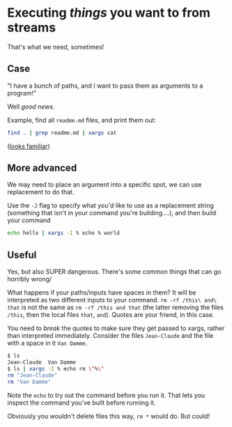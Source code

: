 Executing *things* you want to from streams
===========================================

That's what we need, sometimes!

Case
----

"I have a bunch of paths, and I want to pass them as arguments to a program!"

Well *good news*.

Example, find all `readme.md` files, and print them out:

```sh
find . | grep readme.md | xargs cat
```

([looks familiar](find.md))

More advanced
-------------

We may need to place an argument into a specific spot, we can use replacement
to do that.

Use the `-J` flag to specify what you'd like to use as a replacement string
(something that isn't in your command you're building....), and then build
your command

```sh
echo hello | xargs -I % echo % world
```

Useful
------

Yes, but also SUPER dangerous. There's some common things that can go horribly
wrong/

What happens if your paths/inputs have spaces in them? It will be interpreted
as two different inputs to your command. `rm -rf /this\ and\ that` is not the
same as `rm -rf /this and that` (the latter removing the files `/this`, then the
local files `that`, `and`). Quotes are your friend, in this case.

You need to *break* the quotes to make sure they get passed to xargs, rather
than interpreted immediately. Consider the files `Jean-Claude` and the file with a
space in it `Van Damme`.

```sh
$ ls
Jean-Claude  Van Damme
$ ls | xargs -I % echo rm \"%\"
rm "Jean-Claude"
rm "Van Damme"
```

Note the `echo` to try out the command before you run it. That lets you inspect
the command you've built before running it.

Obviously you wouldn't delete files this way, `rm *` would do. But could!
